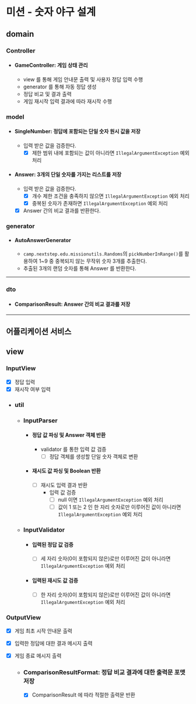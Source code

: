 # 미션 - 숫자 야구 설계

## domain

### Controller

- #### GameController: 게임 상태 관리
    - view 를 통해 게임 안내문 출력 및 사용자 정답 입력 수행
    - generator 를 통해 자동 정답 생성
    - 정답 비교 및 결과 출력
    - 게임 재시작 입력 결과에 따라 재시작 수행

### model

- #### SingleNumber: 정답에 포함되는 단일 숫자 원시 값을 저장
    - 입력 받은 값을 검증한다.
        - [x] 제한 범위 내에 포함되는 값이 아니라면 `IllegalArgumentException` 예외 처리

- #### Answer: 3개의 단일 숫자를 가지는 리스트를 저장
    - 입력 받은 값을 검증한다.
        - [x] 개수 제한 조건을 충족하지 않으면 `IllegalArgumentException` 예외 처리
        - [x] 중복된 숫자가 존재하면 `IllegalArgumentException` 예외 처리
    - [x] Answer 간의 비교 결과를 반환한다.

### generator

- #### AutoAnswerGenerator
    - `camp.nextstep.edu.missionutils.Randoms`의 `pickNumberInRange()`를 활용하여 1~9 중 중복되지 않는 무작위 숫자 3개를 추출한다.
    - 추출된 3개의 랜덤 숫자를 통해 Answer 를 반환한다.

---

### dto

- #### ComparisonResult: Answer 간의 비교 결과를 저장

---

## 어플리케이션 서비스

## view

### InputView

- [x] 정답 입력
- [x] 재시작 여부 입력

- ### util

    - ### InputParser
        - #### 정답 값 파싱 및 Answer 객체 반환
            - validator 를 통한 입력 값 검증
                - [ ] 정답 객체를 생성할 단일 숫자 객체로 변환

        - #### 재시도 값 파싱 및 Boolean 반환
            - [ ] 재시도 입력 결과 반환
                - 입력 값 검증
                    - [ ] null 이면 `IllegalArgumentException` 예외 처리
                    - [ ] 값이 1 또는 2 인 한 자리 숫자로만 이루어진 값이 아니라면 `IllegalArgumentException` 예외 처리

    - ### InputValidator
        - #### 입력된 정답 값 검증
            - [ ] 세 자리 숫자(0이 포함되지 않은)로만 이루어진 값이 아니라면 `IllegalArgumentException` 예외 처리

        - #### 입력된 재시도 값 검증
            - [ ] 한 자리 숫자(0이 포함되지 않은)로만 이루어진 값이 아니라면 `IllegalArgumentException` 예외 처리

### OutputView

- [x] 게임 최초 시작 안내문 출력
- [x] 입력한 정답에 대한 결과 메시지 출력
- [x] 게임 종료 메시지 출력

    - ### ComparisonResultFormat: 정답 비교 결과에 대한 출력문 포맷 저장
        - [x] ComparisonResult 에 따라 적절한 출력문 반환